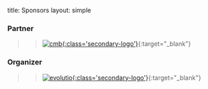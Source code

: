 title: Sponsors
layout: simple

<div markdown="1" class="col-12 flex-sponsors-organizer pt-2">

### Partner

[//]: # (> > [![europython]&#40;/static/images/sponsors/eps.png&#41;{:class='sponsor'}]&#40;https://www.europython-society.org/&#41;{:target="_blank"})

[//]: # (> > [![djangosoftwarefoundation]&#40;/static/images/sponsors/dsf.png&#41;{:class='sponsor'}]&#40;https://www.djangoproject.com/&#41;{:target="_blank"})

[//]: # (> > [![pythonsoftwarefoundation]&#40;/static/images/sponsors/psf.png&#41;{:class='sponsor'}]&#40;https://www.python.org/psf-landing/&#41;{:target="_blank"})
 
> > [![cmb](/static/images/logo/cmb.jpg){:class='secondary-logo'}](https://www.cm-braga.pt/pt){:target="_blank"}


</div>

<div markdown="1" class="col-12 flex-sponsors-organizer pt-5">

### Organizer
>
> > [![evolutio](/static/images/sponsors/evolutio.png){:class='secondary-logo'}](https://evolutio.pt/){:target="_blank"}

</div>
